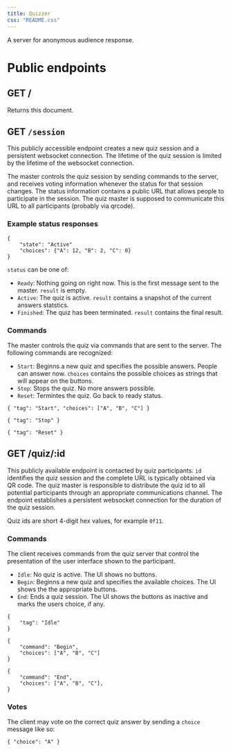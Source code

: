 ```yaml
---
title: Quizzer
css: "README.css"
---
```


A server for anonymous audience response.

# Public endpoints

## GET /

Returns this document.

## GET `/session`

This publicly accessible endpoint creates a new quiz session and a
persistent websocket connection. The lifetime of the quiz session is
limited by the lifetime of the websocket connection.

The master controls the quiz session by sending commands to the server,
and receives voting information whenever the status for that session
changes. The status information contains a public URL that allows people
to participate in the session. The quiz master is supposed to
communicate this URL to all participants (probably via qrcode).

### Example status responses

``` {.json}
{
    "state": "Active"
    "choices": {"A": 12, "B": 2, "C": 0}
}
```

`status` can be one of:

-   `Ready`: Nothing going on right now. This is the first message sent
    to the master. `result` is empty.
-   `Active`: The quiz is active. `result` contains a snapshot of the
    current answers statstics.
-   `Finished`: The quiz has been terminated. `result` contains the
    final result.

### Commands

The master controls the quiz via commands that are sent to the server.
The following commands are recognized:

-   `Start`: Beginns a new quiz and specifies the possible answers.
    People can answer now. `choices` contains the possible choices as
    strings that will appear on the buttons.
-   `Stop`: Stops the quiz. No more answers possible.
-   `Reset`: Termintes the quiz. Go back to ready status.

``` {.json}
{ "tag": "Start", "choices": ["A", "B", "C"] }
```

``` {.json}
{ "tag": "Stop" }
```

``` {.json}
{ "tag": "Reset" }
```

## GET /quiz/:id

This publicly available endpoint is contacted by quiz participants. `id`
identifies the quiz session and the complete URL is typically obtained
via QR code. The quiz master is responsible to distribute the quiz id to
all potential participants through an appropriate communications
channel. The endpoint establishes a persistent websocket connection for
the duration of the quiz session.

Quiz ids are short 4-digit hex values, for example `0f11`.

### Commands

The client receives commands from the quiz server that control the
presentation of the user interface shown to the participant.

-   `Idle`: No quiz is active. The UI shows no buttons.
-   `Begin`: Beginns a new quiz and specifies the available choices. The
    UI shows the the appropriate buttons.
-   `End`: Ends a quiz session. The UI shows the buttons as inactive and
    marks the users choice, if any.

``` {.json}
{
    "tag": "Idle"
}
```

``` {.json}
{
    "command": "Begin",
    "choices": ["A", "B", "C"]
}
```

``` {.json}
{
    "command": "End",
    "choices": ["A", "B", "C"],
}
```

### Votes

The client may vote on the correct quiz answer by sending a `choice`
message like so:

``` {.json}
{ "choice": "A" }
```
